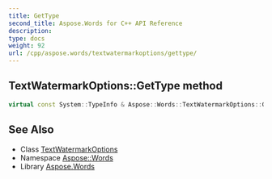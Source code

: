 ```yaml
---
title: GetType
second_title: Aspose.Words for C++ API Reference
description: 
type: docs
weight: 92
url: /cpp/aspose.words/textwatermarkoptions/gettype/
---
```

## TextWatermarkOptions::GetType method




```cpp
virtual const System::TypeInfo & Aspose::Words::TextWatermarkOptions::GetType() const override
```

## See Also

* Class [TextWatermarkOptions](../)
* Namespace [Aspose::Words](../../)
* Library [Aspose.Words](../../../)
